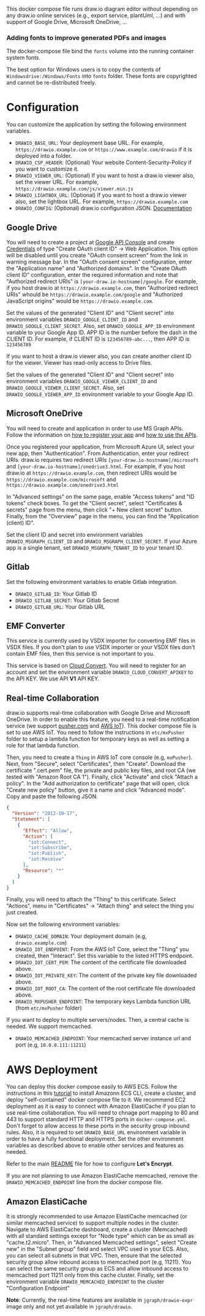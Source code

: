 This docker compose file runs draw.io diagram editor without depending on any draw.io online services (e.g., export service, plantUml, ...) and with support of Google Drive, Microsoft OneDrive, ...

### Adding fonts to improve generated PDFs and images

The docker-compose file bind the `fonts` volume into the running container system fonts.

The best option for Windows users is to copy the contents of `Windowsdrive:/Windows/Fonts` into `fonts` folder. These fonts are copyrighted and cannot be re-distributed freely.

# Configuration

You can customize the application by setting the following environment variables.

* `DRAWIO_BASE_URL`: Your deployment base URL. For example, `https://drawio.example.com` or `https://www.example.com/drawio` if it is deployed into a folder.
* `DRAWIO_CSP_HEADER`: (Optional) Your website Content-Security-Policy if you want to customize it.
* `DRAWIO_VIEWER_URL`: (Optional) If you want to host a draw.io viewer also, set the viewer URL. For example, `https://drawio.example.com/js/viewer.min.js`
* `DRAWIO_LIGHTBOX_URL`: (Optional) If you want to host a draw.io viewer also, set the lightbox URL. For example, `https://drawio.example.com` 
* `DRAWIO_CONFIG`: (Optional) draw.io configuration JSON. [Documentation](https://www.drawio.com/doc/faq/configure-diagram-editor)

## Google Drive

You will need to create a project at [Google API Console](https://console.developers.google.com/apis) and create [Credentials](https://console.developers.google.com/apis/credentials) of type "Create OAuth client ID" -> Web Application. This option will be disabled until you create "OAuth consent screen" from the link in warning message bar. In the "OAuth consent screen" configuration, enter the "Application name" and "Authorized domains". In the "Create OAuth client ID" configuration, enter the required information and note that "Authorized redirect URIs" is `[your-draw.io-hostname]/google`. For example, if you host draw.io at `https://drawio.example.com`, then "Authorized redirect URIs" whould be `https://drawio.example.com/google` and "Authorized JavaScript origins" would be `https://drawio.example.com`.

Set the values of the generated "Client ID" and "Client secret" into environment variables `DRAWIO_GOOGLE_CLIENT_ID` and `DRAWIO_GOOGLE_CLIENT_SECRET`. Also, set `DRAWIO_GOOGLE_APP_ID` environment variable to your Google App ID. APP ID is the number before the dash in the CLIENT ID. For example, if CLIENT ID is `123456789-abc...`, then APP ID is `123456789`

If you want to host a draw.io viewer also, you can create another client ID for the viewer. Viewer has read-only access to Drive files.

Set the values of the generated "Client ID" and "Client secret" into environment variables `DRAWIO_GOOGLE_VIEWER_CLIENT_ID` and `DRAWIO_GOOGLE_VIEWER_CLIENT_SECRET`. Also, set `DRAWIO_GOOGLE_VIEWER_APP_ID` environment variable to your Google App ID.

## Microsoft OneDrive

You will need to create and application in order to use MS Graph APIs. Follow the information on [how to register your app](https://docs.microsoft.com/en-us/graph/auth-register-app-v2) and [how to use the APIs](https://docs.microsoft.com/en-us/graph/use-the-api).

Once you registered your application, from Microsoft Azure UI, select your new app, then "Authentication". From Authentication, enter your redirect URIs. draw.io requires two redirect URIs `[your-draw.io-hostname]/microsoft` and `[your-draw.io-hostname]/onedrive3.html`. For example, if you host draw.io at `https://drawio.example.com`, then redirect URIs would be `https://drawio.example.com/microsoft` and `https://drawio.example.com/onedrive3.html`

In "Advanced settings" on the same page, enable "Access tokens" and "ID tokens" check boxes. To get the "Client secret", select "Certificates & secrets" page from the menu, then click "+ New client secret" button. Finally, from the "Overview" page in the menu, you can find the "Application (client) ID". 

Set the client ID and secret into environment variables `DRAWIO_MSGRAPH_CLIENT_ID` and `DRAWIO_MSGRAPH_CLIENT_SECRET`. If your Azure app is a single tenant, set `DRAWIO_MSGRAPH_TENANT_ID` to your tenant ID.
## Gitlab

Set the following environment variables to enable Gitlab integration.

* `DRAWIO_GITLAB_ID`: Your Gitlab ID
* `DRAWIO_GITLAB_SECRET`: Your Gitlab Secret
* `DRAWIO_GITLAB_URL`: Your Gitlab URL

## EMF Converter

This service is currently used by VSDX importer for converting EMF files in VSDX files. If you don't plan to use VSDX importer or your VSDX files don't contain EMF files, then this service is not important to you.

This service is based on [Cloud Convert](http://cloudconvert.com). You will need to register for an account and set the environment variable `DRAWIO_CLOUD_CONVERT_APIKEY` to the API KEY. We use API **V1** API KEY.

## Real-time Collaboration

draw.io supports real-time collaboration with Google Drive and Microsoft OneDrive. In order to enable this feature, you need to a real-time notification service (we support [pusher.com](https://pusher.com/) and [AWS IoT](https://aws.amazon.com/iot-core/?nc=sn&loc=2&dn=3)). This docker compose file is set to use AWS IoT.
You need to follow the instructions in `etc/mxPusher` folder to setup a lambda function for temporary keys as well as setting a role for that lambda function. 

Then, you need to create a `Thing` in AWS IoT core console (e.g, `mxPusher`). Next, from "Secure", select "Certificates", then "Create". Download the certificate ".cert.pem" file, the private and public key files, and root CA (we tested with "Amazon Root CA 1"). Finally, click "Activate" and click "Attach a policy". In the "Add authorization to certificate" page that will open, click "Create new policy" button, give it a name and click "Advanced mode". Copy and paste the following JSON.

```JSON
{
  "Version": "2012-10-17",
  "Statement": [
    {
      "Effect": "Allow",
      "Action": [
        "iot:Connect",
        "iot:Subscribe",
        "iot:Publish",
        "iot:Receive"
      ],
      "Resource": "*"
    }
  ]
}
```
Finally, you will need to attach the "Thing" to this certificate. Select "Actions", menu in "Certificates" -> "Attach thing" and select the thing you just created.

Now set the following environment variables:

* `DRAWIO_CACHE_DOMAIN`: Your deployment domain (e.g, `drawio.example.com`)
* `DRAWIO_IOT_ENDPOINT`: From the AWS IoT Core, select the "Thing" you created, then "Interact". Set this variable to the listed HTTPS endpoint.
* `DRAWIO_IOT_CERT_PEM`: The content of the certificate file downloaded above.
* `DRAWIO_IOT_PRIVATE_KEY`: The content of the private key file downloaded above.
* `DRAWIO_IOT_ROOT_CA`: The content of the root certificate file downloaded above.
* `DRAWIO_MXPUSHER_ENDPOINT`: The temporary keys Lambda function URL (from `etc/mxPusher` folder)

If you want to deploy to multiple servers/nodes. Then, a central cache is needed. We support memcached.

* `DRAWIO_MEMCACHED_ENDPOINT`: Your memcached server instance url and port (e.g, `10.0.0.111:11211`)

# AWS Deployment

You can deploy this docker compose easily to AWS ECS. Follow the instructions in this [tutorial](https://docs.aws.amazon.com/AmazonECS/latest/developerguide/ecs-cli-tutorial-ec2.html) to install Amazonn ECS CLI, create a cluster, and deploy "self-contained" docker compose file to it. We recommend EC2 deployment as it is easy to connect with Amazon ElastiCache if you plan to use real-time collaboration.
You will need to chnage port mapping to 80 and 443 to support standard HTTP and HTTPS ports in `docker-compose.yml`. Don't forget to allow access to these ports in the security group inbound rules. Also, it is required to set `DRAWIO_BASE_URL` environment variable in order to have a fully functional deployment. Set the other environment variables as described above to enable other services and features as needed.

Refer to the main [README](https://github.com/jgraph/docker-drawio) file for how to configure **Let's Encrypt**.

If you are not planning to use Amazon ElastiCache memcached, remove the `DRAWIO_MEMCACHED_ENDPOINT` line from the docker compose file.

## Amazon ElastiCache

It is strongly recommended to use Amazon ElastiCache memcached (or similar memcached service) to support multiple nodes in the cluster.
Navigate to AWS ElastiCache dashboard, create a cluster (Memcached) with all standard settings except for "Node type" which can be as small as "cache.t2.micro". Then, in "Advanced Memcached settings", select "Create new" in the "Subnet group" field and select VPC used in your ECS. Also, you can select all subnets in that VPC. Then, ensure that the selected security group allow inbound access to memcached port (e.g, 11211). You can select the same security group as ECS and allow inbound access to memcached port 11211 only from this cache cluster.
Finally, set the environment variable `DRAWIO_MEMCACHED_ENDPOINT` to the cluster "Configuration Endpoint"

**Note**: Currently, the real-time features are available in `jgraph/drawio-expr` image only and not yet available in `jgraph/drawio`.
